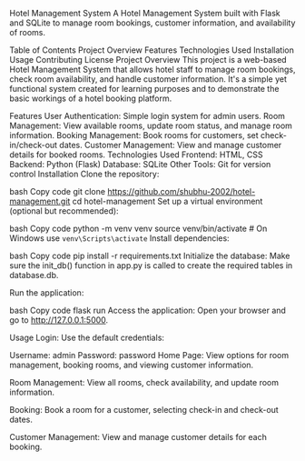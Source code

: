 Hotel Management System
A Hotel Management System built with Flask and SQLite to manage room bookings, customer information, and availability of rooms.

Table of Contents
Project Overview
Features
Technologies Used
Installation
Usage
Contributing
License
Project Overview
This project is a web-based Hotel Management System that allows hotel staff to manage room bookings, check room availability, and handle customer information. It's a simple yet functional system created for learning purposes and to demonstrate the basic workings of a hotel booking platform.

Features
User Authentication: Simple login system for admin users.
Room Management: View available rooms, update room status, and manage room information.
Booking Management: Book rooms for customers, set check-in/check-out dates.
Customer Management: View and manage customer details for booked rooms.
Technologies Used
Frontend: HTML, CSS
Backend: Python (Flask)
Database: SQLite
Other Tools: Git for version control
Installation
Clone the repository:

bash
Copy code
git clone https://github.com/shubhu-2002/hotel-management.git
cd hotel-management
Set up a virtual environment (optional but recommended):

bash
Copy code
python -m venv venv
source venv/bin/activate  # On Windows use `venv\Scripts\activate`
Install dependencies:

bash
Copy code
pip install -r requirements.txt
Initialize the database: Make sure the init_db() function in app.py is called to create the required tables in database.db.

Run the application:

bash
Copy code
flask run
Access the application: Open your browser and go to http://127.0.0.1:5000.

Usage
Login: Use the default credentials:

Username: admin
Password: password
Home Page: View options for room management, booking rooms, and viewing customer information.

Room Management: View all rooms, check availability, and update room information.

Booking: Book a room for a customer, selecting check-in and check-out dates.

Customer Management: View and manage customer details for each booking.
